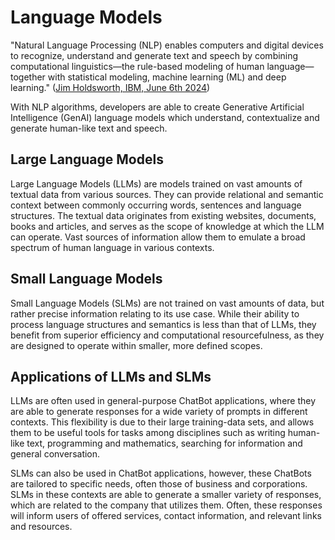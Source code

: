 # Language Models

"Natural Language Processing (NLP) enables computers and digital devices to recognize, understand and generate text and speech by combining computational linguistics—the rule-based modeling of human language—together with statistical modeling, machine learning (ML) and deep learning." ([Jim Holdsworth, IBM, June 6th 2024](https://www.ibm.com/topics/natural-language-processing))

With NLP algorithms, developers are able to create Generative Artificial Intelligence (GenAI) language models which understand, contextualize and generate human-like text and speech.

## Large Language Models

Large Language Models (LLMs) are models trained on vast amounts of textual data from various sources. They can provide relational and semantic context between commonly occurring words, sentences and language structures. The textual data originates from existing websites, documents, books and articles, and serves as the scope of knowledge at which the LLM can operate. Vast sources of information allow them to emulate a broad spectrum of human language in various contexts. 

## Small Language Models

Small Language Models (SLMs) are not trained on vast amounts of data, but rather precise information relating to its use case. While their ability to process language structures and semantics is less than that of LLMs, they benefit from superior efficiency and computational resourcefulness, as they are designed to operate within smaller, more defined scopes. 

## Applications of LLMs and SLMs

LLMs are often used in general-purpose ChatBot applications, where they are able to generate responses for a wide variety of prompts in different contexts. This flexibility is due to their large training-data sets, and allows them to be useful tools for tasks among disciplines such as writing human-like text, programming and mathematics, searching for information and general conversation.

SLMs can also be used in ChatBot applications, however, these ChatBots are tailored to specific needs, often those of business and corporations. SLMs in these contexts are able to generate a smaller variety of responses, which are related to the company that utilizes them. Often, these responses will inform users of offered services, contact information, and relevant links and resources.